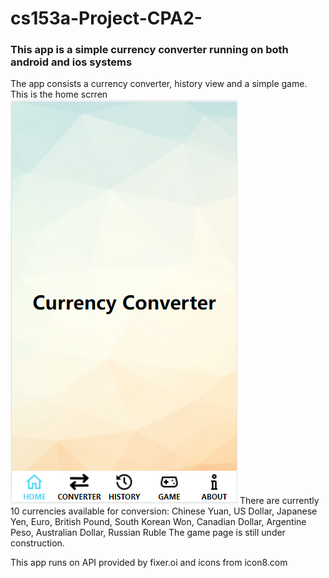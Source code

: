 # cs153a-Project-CPA2-
### This app is a simple currency converter running on both android and ios systems
The app consists a currency converter, history view and a simple game.
This is the home scrren
![homescreen](/assets/readme/home.jpg)
There are currently 10 currencies available for conversion:
Chinese Yuan, US Dollar, Japanese Yen, Euro, British Pound, South Korean Won, Canadian Dollar, Argentine Peso, Australian Dollar, Russian Ruble
The game page is still under construction.

This app runs on API provided by fixer.oi and icons from icon8.com
